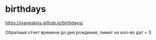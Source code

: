 # birthdays
https://ivaneskins.github.io/birthdays/

Обратный отчет времени до дня рождения, лимит на кол-во дат = 3

